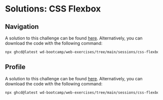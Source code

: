 # Solutions: CSS Flexbox

## Navigation

A solution to this challenge can be found [here](https://github.com/wd-bootcamp/web-exercises/tree/main/sessions/css-flexbox/navigation_solution). Alternatively, you can download the code with the following command:

```bash
npx ghcd@latest wd-bootcamp/web-exercises/tree/main/sessions/css-flexbox/navigation_solution
```

## Profile

A solution to this challenge can be found [here](https://github.com/wd-bootcamp/web-exercises/tree/main/sessions/css-flexbox/profile_solution). Alternatively, you can download the code with the following command:

```bash
npx ghcd@latest wd-bootcamp/web-exercises/tree/main/sessions/css-flexbox/profile_solution
```
